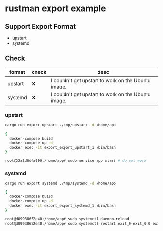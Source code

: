 # rustman export example

## Support Export Format

- upstart
- systemd

## Check

|format|check|desc|
|------|-----|----|
|upstart|❌|I couldn't get upstart to work on the Ubuntu image.|
|systemd|❌|I couldn't get upstart to work on the Ubuntu image.|


### upstart

```bash
cargo run export upstart ./tmp/upstart -d /home/app

{
  docker-compose build
  docker-compose up -d
  docker exec -it export_export_upstart_1 /bin/bash
}

root@35a2d8d4a896:/home/app# sudo service app start # do not work
```

### systemd

```bash
cargo run export systemd ./tmp/systemd -d /home/app

{
  docker-compose build
  docker-compose up -d
  docker exec -it export_export_systemd_1 /bin/bash
}

root@d09938652e40:/home/app# sudo systemctl daemon-reload
root@d09938652e40:/home/app# sudo systemctl restart exit_0-exit_0.0 exit_1-exit_1.0 loop-loop.0 # do not work (Failed to connect to bus: No such file or directory)
```

